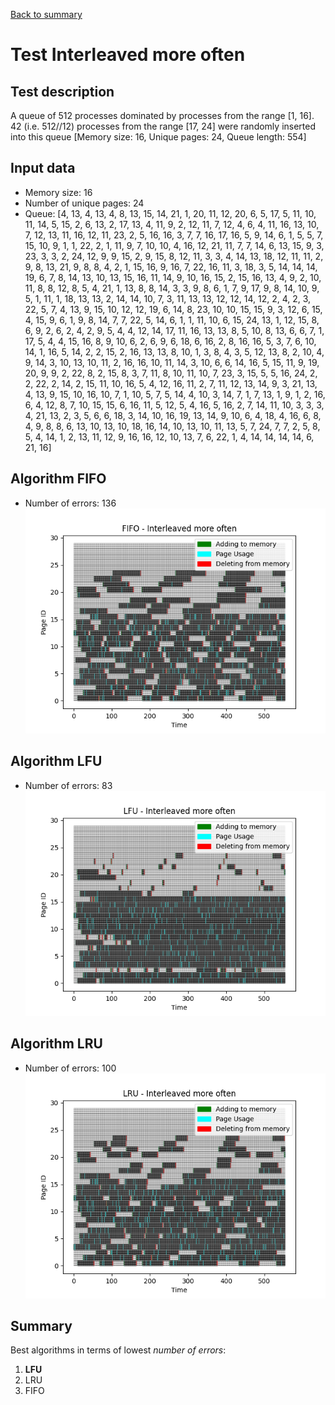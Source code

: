 [Back to summary](./readme.md)

# Test Interleaved more often
## Test description
A queue of 512 processes dominated by processes from the range [1, 16]. 42 (i.e. 512//12) processes from the range [17, 24] were randomly inserted into this queue [Memory size: 16, Unique pages: 24, Queue length: 554]
## Input data
- Memory size: 16
- Number of unique pages: 24
- Queue: [4, 13, 4, 13, 4, 8, 13, 15, 14, 21, 1, 20, 11, 12, 20, 6, 5, 17, 5, 11, 10, 11, 14, 5, 15, 2, 6, 13, 2, 17, 13, 4, 11, 9, 2, 12, 11, 7, 12, 4, 6, 4, 11, 16, 13, 10, 7, 12, 13, 11, 16, 12, 11, 23, 2, 5, 16, 16, 3, 7, 7, 16, 17, 16, 5, 9, 14, 6, 1, 5, 5, 7, 15, 10, 9, 1, 1, 22, 2, 1, 11, 9, 7, 10, 10, 4, 16, 12, 21, 11, 7, 7, 14, 6, 13, 15, 9, 3, 23, 3, 3, 2, 24, 12, 9, 9, 15, 2, 9, 15, 8, 12, 11, 3, 3, 4, 14, 13, 18, 12, 11, 11, 2, 9, 8, 13, 21, 9, 8, 8, 4, 2, 1, 15, 16, 9, 16, 7, 22, 16, 11, 3, 18, 3, 5, 14, 14, 14, 19, 6, 7, 8, 14, 13, 10, 13, 15, 16, 11, 14, 9, 10, 16, 15, 2, 15, 16, 13, 4, 9, 2, 10, 11, 8, 8, 12, 8, 5, 4, 21, 1, 13, 8, 8, 14, 3, 3, 9, 8, 6, 1, 7, 9, 17, 9, 8, 14, 10, 9, 5, 1, 11, 1, 18, 13, 13, 2, 14, 14, 10, 7, 3, 11, 13, 13, 12, 12, 14, 12, 2, 4, 2, 3, 22, 5, 7, 4, 13, 9, 15, 10, 12, 12, 19, 6, 14, 8, 23, 10, 10, 15, 15, 9, 3, 12, 6, 15, 4, 15, 9, 6, 1, 9, 8, 14, 7, 7, 22, 5, 14, 6, 1, 1, 11, 10, 6, 15, 24, 13, 1, 12, 15, 8, 6, 9, 2, 6, 2, 4, 2, 9, 5, 4, 4, 12, 14, 17, 11, 16, 13, 13, 8, 5, 10, 8, 13, 6, 6, 7, 1, 17, 5, 4, 4, 15, 16, 8, 9, 10, 6, 2, 6, 9, 6, 18, 6, 16, 2, 8, 16, 16, 5, 3, 7, 6, 10, 14, 1, 16, 5, 14, 2, 2, 15, 2, 16, 13, 13, 8, 10, 1, 3, 8, 4, 3, 5, 12, 13, 8, 2, 10, 4, 9, 14, 3, 10, 13, 10, 11, 2, 16, 16, 10, 11, 14, 3, 10, 6, 6, 14, 16, 5, 15, 11, 9, 19, 20, 9, 9, 2, 22, 8, 2, 15, 8, 3, 7, 11, 8, 10, 11, 10, 7, 23, 3, 15, 5, 5, 16, 24, 2, 2, 22, 2, 14, 2, 15, 11, 10, 16, 5, 4, 12, 16, 11, 2, 7, 11, 12, 13, 14, 9, 3, 21, 13, 4, 13, 9, 15, 10, 16, 10, 7, 1, 10, 5, 7, 5, 14, 4, 10, 3, 14, 7, 1, 7, 13, 1, 9, 1, 2, 16, 6, 4, 12, 8, 7, 10, 15, 15, 6, 16, 11, 5, 12, 5, 4, 16, 5, 16, 2, 7, 14, 11, 10, 3, 3, 3, 4, 21, 13, 2, 3, 5, 6, 6, 18, 3, 14, 10, 16, 19, 13, 14, 9, 10, 6, 4, 18, 4, 16, 6, 8, 4, 9, 8, 8, 6, 13, 10, 13, 10, 18, 16, 14, 10, 13, 10, 11, 13, 5, 7, 24, 7, 7, 2, 5, 8, 5, 4, 14, 1, 2, 13, 11, 12, 9, 16, 16, 12, 10, 13, 7, 6, 22, 1, 4, 14, 14, 14, 14, 6, 21, 16]

## Algorithm FIFO
- Number of errors: 136
![Graph FIFO](FIFO_interleavedmoreoften.png)

## Algorithm LFU
- Number of errors: 83
![Graph LFU](LFU_interleavedmoreoften.png)

## Algorithm LRU
- Number of errors: 100
![Graph LRU](LRU_interleavedmoreoften.png)

## Summary

Best algorithms in terms of lowest _number of errors_: 
1. **LFU**
2. LRU
3. FIFO
